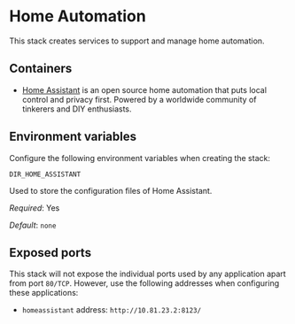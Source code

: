 # Home Automation

This stack creates services to support and manage home automation.

## Containers

* [Home Assistant](https://www.home-assistant.io/) is an open source home automation that puts local control and privacy first. Powered by a worldwide community of tinkerers and DIY enthusiasts.

## Environment variables

Configure the following environment variables when creating the stack:

`DIR_HOME_ASSISTANT`

Used to store the configuration files of Home Assistant.

_Required_: Yes

_Default_: `none`

## Exposed ports

This stack will not expose the individual ports used by any application apart from port `80/TCP`. However, use the following addresses when configuring these applications:

* `homeassistant` address: `http://10.81.23.2:8123/`
